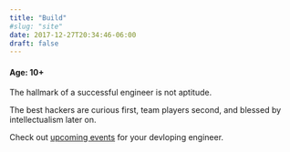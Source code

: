 ```yaml
---
title: "Build"
#slug: "site"
date: 2017-12-27T20:34:46-06:00
draft: false
---
```


#### Age: 10+

The hallmark of a successful engineer is not aptitude.

The best hackers are curious first, team players second, and blessed by intellectualism later on. 

Check out [upcoming events](/events) for your devloping engineer.
